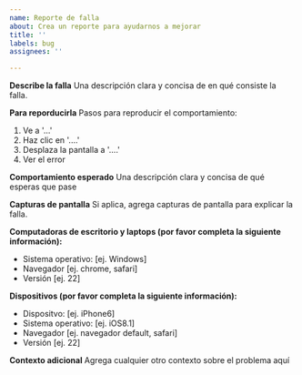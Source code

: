 ```yaml
---
name: Reporte de falla
about: Crea un reporte para ayudarnos a mejorar
title: ''
labels: bug
assignees: ''

---
```


**Describe la falla**
Una descripción clara y concisa de en qué consiste la falla.

**Para reporducirla**
Pasos para reproducir el comportamiento:
1. Ve a '...'
2. Haz clic en '....'
3. Desplaza la pantalla a '....'
4. Ver el error

**Comportamiento esperado**
Una descripción clara y concisa de qué esperas que pase

**Capturas de pantalla**
Si aplica, agrega capturas de pantalla para explicar la falla.

**Computadoras de escritorio y laptops (por favor completa la siguiente información):**
 - Sistema operativo: [ej. Windows]
 - Navegador [ej. chrome, safari]
 - Versión [ej. 22]

**Dispositivos (por favor completa la siguiente información):**
 - Dispositvo: [ej. iPhone6]
 - Sistema operativo: [ej. iOS8.1]
 - Navegador [ej. navegador default, safari]
 - Versión [ej. 22]

**Contexto adicional**
Agrega cualquier otro contexto sobre el problema aquí
